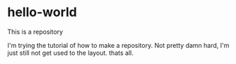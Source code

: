# hello-world
This is a repository

I'm trying the tutorial of how to make a repository.
Not pretty damn hard, I'm just still not get used to the layout. thats all.
